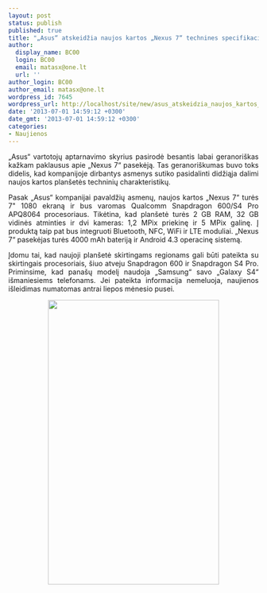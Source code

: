 ```yaml
---
layout: post
status: publish
published: true
title: "„Asus“ atskeidžia naujos kartos „Nexus 7“ technines specifikacijas"
author:
  display_name: BC00
  login: BC00
  email: matasx@one.lt
  url: ''
author_login: BC00
author_email: matasx@one.lt
wordpress_id: 7645
wordpress_url: http://localhost/site/new/asus_atskeidzia_naujos_kartos_nexus_7_technines_specifikacijas/
date: '2013-07-01 14:59:12 +0300'
date_gmt: '2013-07-01 14:59:12 +0300'
categories:
- Naujienos
---
```

<p style="text-align: justify;">
	&bdquo;Asus&ldquo; vartotojų aptarnavimo skyrius pasirodė besantis labai geranori&scaron;kas kažkam paklausus apie &bdquo;Nexus 7&ldquo; pasekėją. Tas geranori&scaron;kumas buvo toks didelis, kad kompanijoje dirbantys asmenys sutiko pasidalinti didžiąja dalimi naujos kartos plan&scaron;etės techninių charakteristikų.</p>
<p style="text-align: justify;">
	Pasak &bdquo;Asus&ldquo; kompanijai pavaldžių asmenų, naujos kartos &bdquo;Nexus 7&ldquo; turės 7&quot; 1080 ekraną ir bus varomas Qualcomm Snapdragon 600/S4 Pro APQ8064 procesoriaus. Tikėtina, kad plan&scaron;etė turės 2 GB RAM, 32 GB vidinės atminties ir dvi kameras: 1,2 MPix priekinę ir 5 MPix galinę. Į produktą taip pat bus integruoti Bluetooth, NFC, WiFi ir LTE moduliai. &bdquo;Nexus 7&ldquo; pasekėjas turės 4000 mAh bateriją ir Android 4.3 operacinę sistemą.</p>
<p style="text-align: justify;">
	Įdomu tai, kad naujoji plan&scaron;etė skirtingams regionams gali būti pateikta su skirtingais procesoriais, &scaron;iuo atveju Snapdragon 600 ir Snapdragon S4 Pro. Priminsime, kad pana&scaron;ų modelį naudoja &bdquo;Samsung&ldquo; savo &bdquo;Galaxy S4&ldquo; i&scaron;maniesiems telefonams. Jei pateikta informacija nemeluoja, naujienos i&scaron;leidimas numatomas antrai liepos mėnesio pusei.</p>
<p style="text-align: center;">
	<img alt="" src="http://technews.lt/userfiles/n7.jpg" style="width: 344px; height: 573px;" /></p>

